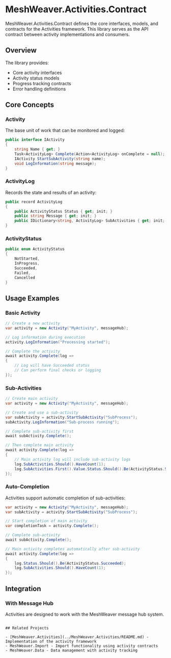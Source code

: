 # MeshWeaver.Activities.Contract

MeshWeaver.Activities.Contract defines the core interfaces, models, and contracts for the Activities framework. This library serves as the API contract between activity implementations and consumers.

## Overview

The library provides:
- Core activity interfaces
- Activity status models
- Progress tracking contracts
- Error handling definitions

## Core Concepts

### Activity
The base unit of work that can be monitored and logged:
```csharp
public interface IActivity
{
    string Name { get; }
    Task<ActivityLog> Complete(Action<ActivityLog> onComplete = null);
    IActivity StartSubActivity(string name);
    void LogInformation(string message);
}
```

### ActivityLog
Records the state and results of an activity:
```csharp
public record ActivityLog
{
    public ActivityStatus Status { get; init; }
    public string Message { get; init; }
    public IDictionary<string, ActivityLog> SubActivities { get; init; }
}
```

### ActivityStatus
```csharp
public enum ActivityStatus
{
    NotStarted,
    InProgress,
    Succeeded,
    Failed,
    Cancelled
}
```

## Usage Examples

### Basic Activity
```csharp
// Create a new activity
var activity = new Activity("MyActivity", messageHub);

// Log information during execution
activity.LogInformation("Processing started");

// Complete the activity
await activity.Complete(log => 
{
    // Log will have Succeeded status
    // Can perform final checks or logging
});
```

### Sub-Activities
```csharp
// Create main activity
var activity = new Activity("MyActivity", messageHub);

// Create and use a sub-activity
var subActivity = activity.StartSubActivity("SubProcess");
subActivity.LogInformation("Sub-process running");

// Complete sub-activity first
await subActivity.Complete();

// Then complete main activity
await activity.Complete(log => 
{
    // Main activity log will include sub-activity logs
    log.SubActivities.Should().HaveCount(1);
    log.SubActivities.First().Value.Status.Should().Be(ActivityStatus.Succeeded);
});
```

### Auto-Completion
Activities support automatic completion of sub-activities:
```csharp
var activity = new Activity("MyActivity", messageHub);
var subActivity = activity.StartSubActivity("SubProcess");

// Start completion of main activity
var completionTask = activity.Complete();

// Complete sub-activity
await subActivity.Complete();

// Main activity completes automatically after sub-activity
await activity.Complete(log => 
{
    log.Status.Should().Be(ActivityStatus.Succeeded);
    log.SubActivities.Should().HaveCount(1);
});
```

## Integration

### With Message Hub
Activities are designed to work with the MeshWeaver message hub system.
```

## Related Projects

- [MeshWeaver.Activities](../MeshWeaver.Activities/README.md) - Implementation of the activity framework
- MeshWeaver.Import - Import functionality using activity contracts
- MeshWeaver.Data - Data management with activity tracking
